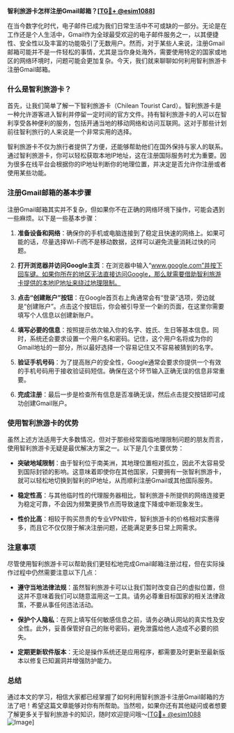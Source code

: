 **智利旅游卡怎样注册Gmail邮箱？[[TG💪+ @esim1088](https://t.me/s/esim1088)]**

在当今数字化时代，电子邮件已成为我们日常生活中不可或缺的一部分。无论是在工作还是个人生活中，Gmail作为全球最受欢迎的电子邮件服务之一，以其便捷性、安全性以及丰富的功能吸引了无数用户。然而，对于某些人来说，注册Gmail邮箱可能并不是一件轻松的事情，尤其是当你身处海外，需要使用特定的国家或地区的网络环境时，问题可能会更加复杂。今天，我们就来聊聊如何利用智利旅游卡注册Gmail邮箱。

### 什么是智利旅游卡？

首先，让我们简单了解一下智利旅游卡（Chilean Tourist Card）。智利旅游卡是一种允许游客进入智利并停留一定时间的官方文件。持有智利旅游卡的人可以在智利享受各种便利的服务，包括开通当地的移动网络和访问互联网。这对于那些计划前往智利旅行的人来说是一个非常实用的选择。

智利旅游卡不仅为旅行者提供了方便，还能够帮助他们在国外保持与家人的联系。通过智利旅游卡，你可以轻松获取本地IP地址，这在注册国际服务时尤为重要。因为很多在线平台会根据你的IP地址判断你的地理位置，并决定是否允许你注册或者使用某些功能。

### 注册Gmail邮箱的基本步骤

注册Gmail邮箱其实并不复杂，但如果你不在正确的网络环境下操作，可能会遇到一些麻烦。以下是一些基本步骤：

1. **准备设备和网络**：确保你的手机或电脑连接到了稳定且快速的网络上。如果可能的话，尽量选择Wi-Fi而不是移动数据，这样可以避免流量消耗过快的问题。
   
2. **打开浏览器并访问Google主页**：在浏览器中输入“www.google.com”并按下回车键。如果你所在的地区无法直接访问Google，那么就需要借助智利旅游卡提供的本地IP地址来绕过地理限制。

3. **点击“创建账户”按钮**：在Google首页右上角通常会有“登录”选项，旁边就是“创建账户”。点击这个按钮后，你会被引导至一个新的页面，在这里你需要填写个人信息以创建新账户。

4. **填写必要的信息**：按照提示依次输入你的名字、姓氏、生日等基本信息。同时，系统还会要求设置一个用户名和密码。记住，这个用户名将成为你的Gmail地址的一部分，所以最好选择一个容易记住又不容易被猜到的名字。

5. **验证手机号码**：为了提高账户的安全性，Google通常会要求你提供一个有效的手机号码用于接收验证码短信。确保在这个环节输入正确无误的信息非常重要。

6. **完成注册**：最后一步是检查所有信息是否准确无误，然后点击提交按钮即可成功创建Gmail账户。

### 使用智利旅游卡的优势

虽然上述方法适用于大多数情况，但对于那些经常面临地理限制问题的朋友而言，使用智利旅游卡无疑是最优解决方案之一。以下是几个主要优势：

- **突破地域限制**：由于智利位于南美洲，其地理位置相对孤立，因此不太容易受到国际封锁的影响。这意味着即使你在其他国家，只要拥有一张智利旅游卡，就可以轻松地切换到智利的IP地址，从而顺利注册Gmail或其他国际服务。
  
- **稳定性高**：与其他临时性的代理服务器相比，智利旅游卡所提供的网络连接更为稳定可靠，不会因为频繁更换节点而导致速度下降或中断现象发生。

- **性价比高**：相较于购买昂贵的专业VPN软件，智利旅游卡的价格相对实惠得多，而且它不仅仅限于解决注册问题，还能满足更多日常上网需求。

### 注意事项

尽管使用智利旅游卡可以帮助我们更轻松地完成Gmail邮箱注册过程，但在实际操作过程中仍然需要注意以下几点：

- **遵守当地法律法规**：虽然智利旅游卡可以让我们暂时改变自己的虚拟位置，但这并不意味着我们可以随意滥用这一工具。请务必尊重目标国家的相关法律政策，不要从事任何违法活动。

- **保护个人隐私**：在网上填写任何敏感信息之前，请务必确认网站的真实性及安全性。此外，妥善保管好自己的账号密码，避免泄露给他人造成不必要的损失。

- **定期更新软件版本**：无论是操作系统还是应用程序，都需要及时更新至最新版本以修复已知漏洞并增强防护能力。

### 总结

通过本文的学习，相信大家都已经掌握了如何利用智利旅游卡注册Gmail邮箱的方法了吧！希望这篇文章能够对你有所帮助。当然啦，如果你还有其他疑问或者想要了解更多关于智利旅游卡的知识，随时欢迎提问哦～[[TG💪+ @esim1088](https://t.me/s/esim1088) ![Image](https://i.postimg.cc/4NQfJmqS/Snipaste-2025-05-13-00-14-12.png)]